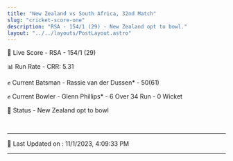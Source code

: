 ```yaml
---
title: "New Zealand vs South Africa, 32nd Match"
slug: "cricket-score-one"
description: "RSA - 154/1 (29) - New Zealand opt to bowl."
layout: "../../layouts/PostLayout.astro"
---
```


🔴 Live Score - RSA - 154/1 (29)  

📊 Run Rate - CRR: 5.31  

✊ Current Batsman - Rassie van der Dussen* - 50(61)  

✊ Current Bowler - Glenn Phillips* - 6 Over 34 Run - 0 Wicket  

📑 Status - New Zealand opt to bowl

<br />

***

📝 Last Updated on : 11/1/2023, 4:09:33 PM

***

